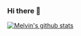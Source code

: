 ### Hi there 👋

<!--
**MelvinTo/MelvinTo** is a ✨ _special_ ✨ repository because its `README.md` (this file) appears on your GitHub profile.

Here are some ideas to get you started:

- 🔭 I’m currently working on ...
- 🌱 I’m currently learning ...
- 👯 I’m looking to collaborate on ...
- 🤔 I’m looking for help with ...
- 💬 Ask me about ...
- 📫 How to reach me: ...
- 😄 Pronouns: ...
- ⚡ Fun fact: ...
-->

[![Melvin's github stats](https://github-readme-stats.vercel.app/api?username=melvinto)](https://github.com/anuraghazra/github-readme-stats)
